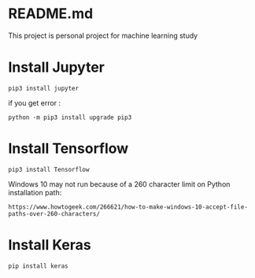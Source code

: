 # README.md

This project is personal project for machine learning study



# Install Jupyter
```
pip3 install jupyter
```
if you get error :
```
python -m pip3 install upgrade pip3
```

# Install Tensorflow
```
pip3 install Tensorflow
```

Windows 10 may not run because of a 260 character limit on Python installation path:

```
https://www.howtogeek.com/266621/how-to-make-windows-10-accept-file-paths-over-260-characters/
```

# Install Keras
```
pip install keras
```


